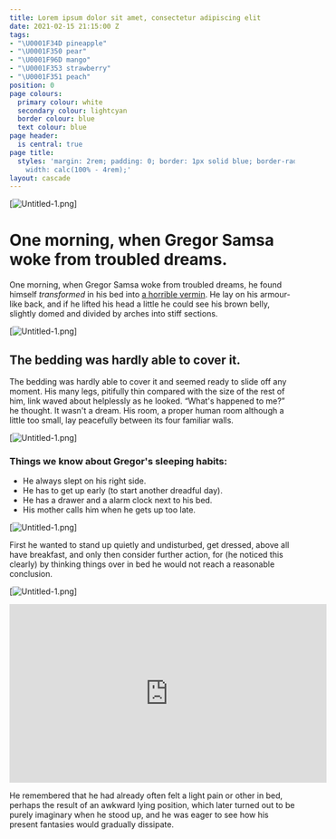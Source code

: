 ```yaml
---
title: Lorem ipsum dolor sit amet, consectetur adipiscing elit
date: 2021-02-15 21:15:00 Z
tags:
- "\U0001F34D pineapple"
- "\U0001F350 pear"
- "\U0001F96D mango"
- "\U0001F353 strawberry"
- "\U0001F351 peach"
position: 0
page colours:
  primary colour: white
  secondary colour: lightcyan
  border colour: blue
  text colour: blue
page header:
  is central: true
page title:
  styles: 'margin: 2rem; padding: 0; border: 1px solid blue; border-radius: 100%;
    width: calc(100% - 4rem);'
layout: cascade
---
```


[![Untitled-1.png](/uploads/Untitled-1.png)]

<!-- break -->

# One morning, when Gregor Samsa woke from troubled dreams.

<!-- break -->

One morning, when Gregor Samsa woke from troubled dreams, he found himself *transformed* in his bed into [a horrible vermin](http://en.wikipedia.org/wiki/Vermin "Vermin on Wikipedia"). He lay on his armour-like back, and if he lifted his head a little he could see his brown belly, slightly domed and divided by arches into stiff sections.

<!-- break -->

[![Untitled-1.png](/uploads/Untitled-1.png)]

<!-- break -->

## The bedding was hardly able to cover it.

<!-- break -->

The bedding was hardly able to cover it and seemed ready to slide off any moment. His many legs, pitifully thin compared with the size of the rest of him, link waved about helplessly as he looked. “What's happened to me?” he thought. It wasn't a dream. His room, a proper human room although a little too small, lay peacefully between its four familiar walls.

<!-- break -->

[![Untitled-1.png](/uploads/Untitled-1.png)]

<!-- break -->

### Things we know about Gregor's sleeping habits:

<!-- style: border: none; padding: 0; -->

<!-- break -->

- He always slept on his right side.
- He has to get up early (to start another dreadful day).
- He has a drawer and a alarm clock next to his bed.
- His mother calls him when he gets up too late.

<!-- break -->

[![Untitled-1.png](/uploads/Untitled-1.png)]

<!-- break -->

First he wanted to stand up quietly and undisturbed, get dressed, above all have breakfast, and only then consider further action, for (he noticed this clearly) by thinking things over in bed he would not reach a reasonable conclusion.

<!-- break -->

[![Untitled-1.png](/uploads/Untitled-1.png)]

<!-- break -->

<iframe width="560" height="315" src="https://www.youtube-nocookie.com/embed/_pYNdjeBzmM?controls=0" title="YouTube video player" frameborder="0" allow="accelerometer; autoplay; clipboard-write; encrypted-media; gyroscope; picture-in-picture" allowfullscreen></iframe>

<!-- break -->

He remembered that he had already often felt a light pain or other in bed, perhaps the result of an awkward lying position, which later turned out to be purely imaginary when he stood up, and he was eager to see how his present fantasies would gradually dissipate.